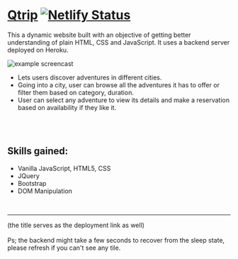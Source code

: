 # [Qtrip](https://qtrip-app-vinay.netlify.app/) [![Netlify Status](https://api.netlify.com/api/v1/badges/e81fbb5d-6c15-4c1b-bd3e-765913827d41/deploy-status)](https://app.netlify.com/sites/qtrip-app-vinay/deploys)

This a dynamic website built with an objective of getting better understanding of plain HTML, CSS and JavaScript. It uses a backend server deployed on Heroku.

<img src="./frontend/example/qtrip.gif" alt='example screencast'/>

- Lets users discover adventures in different cities.
- Going into a city, user can browse all the adventures it has to offer or filter them based on category, duration.
- User can select any adventure to view its details and make a reservation based on availability if they like it.

<br>
<br>

## Skills gained:

- Vanilla JavaScript, HTML5, CSS
- JQuery
- Bootstrap
- DOM Manipulation
<br>
<hr>  
(the title serves as the deployment link as well)  
<br>
<br>  
Ps; the backend might take a few seconds to recover from the sleep state, please refresh if you can't see any tile.
